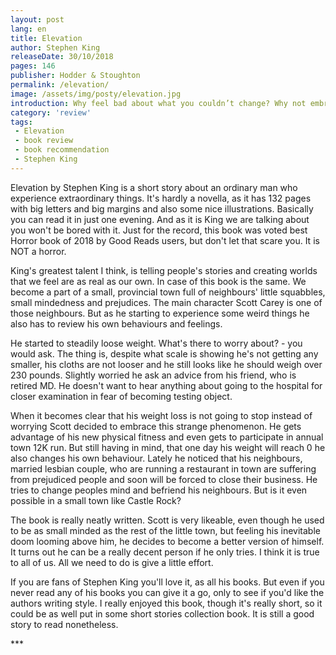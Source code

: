 ```yaml
---
layout: post
lang: en
title: Elevation
author: Stephen King
releaseDate: 30/10/2018
pages: 146
publisher: Hodder & Stoughton
permalink: /elevation/
image: /assets/img/posty/elevation.jpg
introduction: Why feel bad about what you couldn’t change? Why not embrace it?
category: 'review'
tags:
 - Elevation
 - book review
 - book recommendation
 - Stephen King
---
```

  Elevation by Stephen King is a short story about an ordinary man who experience extraordinary things. It's hardly a novella, as it has 132 pages with big letters and big margins and also some nice illustrations. Basically you can read it in just one evening. And as it is King we are talking about you won't be bored with it. Just for the record, this book was voted best Horror book of 2018 by Good Reads users, but don't let that scare you. It is NOT a horror.

  King's greatest talent I think, is telling people's stories and creating worlds that we feel are as real as our own. In case of this book is the same. We become a part of a small, provincial town full of neighbours' little squabbles, small mindedness and prejudices. The main character Scott Carey is one of those neighbours. But as he starting to experience some weird things he also has to review his own behaviours and feelings.

  He started to steadily loose weight. What's there to worry about? - you would ask. The thing is, despite what scale is showing he's not getting any smaller, his cloths are not looser and he still looks like he should weigh over 230 pounds. Slightly worried he ask an advice from his friend, who is retired MD. He doesn't want to hear anything about going to the hospital for closer examination in fear of becoming testing object.

  When it becomes clear that his weight loss is not going to stop instead of worrying Scott decided to embrace this strange phenomenon. He gets advantage of his new physical fitness and even gets to participate in annual town 12K run. But still having in mind, that one day his weight will reach 0 he also changes his own behaviour. Lately he noticed that his neighbours, married lesbian couple, who are running a restaurant in town are suffering from prejudiced people and soon will be forced to close their business. He tries to change peoples mind and befriend his neighbours. But is it even possible in a small town like Castle Rock?

  The book is really neatly written. Scott is very likeable, even though he used to be as small minded as the rest of the little town, but feeling his inevitable doom looming above him, he decides to become a better version of himself. It turns out he can be a really decent person if he only tries. I think it is true to all of us. All we need to do is give a little effort.

  If you are fans of Stephen King you'll love it, as all his books. But even if you never read any of his books you can give it a go, only to see if you'd like the authors writing style. I really enjoyed this book, though it's really short, so it could be as well put in some short stories collection book. It is still a good story to read nonetheless.



  \*\*\*
